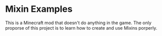 # Mixin Examples
This is a Minecraft mod that doesn't do anything in the game. The only proporse of this project is to learn how to create and use Mixins porperly.
